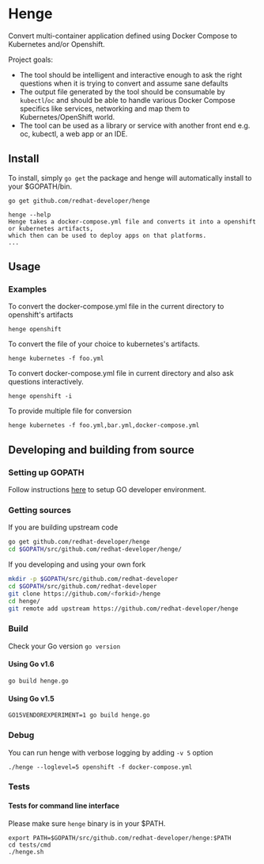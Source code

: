 # Henge
Convert multi-container application defined using Docker Compose to Kubernetes and/or Openshift.

Project goals:
- The tool should be intelligent and interactive enough to ask the right questions when it is trying to convert and assume sane defaults
- The output file generated by the tool should be consumable by `kubectl`/`oc` and should be able to handle various Docker Compose specifics like services, networking and map them to Kubernetes/OpenShift world.
- The tool can be used as a library or service with another front end e.g. oc, kubectl, a web app or an IDE.


## Install

To install, simply `go get` the package and henge will automatically install to your $GOPATH/bin.

```
go get github.com/redhat-developer/henge

henge --help
Henge takes a docker-compose.yml file and converts it into a openshift or kubernetes artifacts,
which then can be used to deploy apps on that platforms.
...
```

## Usage

### Examples

To convert the docker-compose.yml file in the current directory to openshift's artifacts
```
henge openshift
```

To convert the file of your choice to kubernetes's artifacts.
```
henge kubernetes -f foo.yml
```

To convert docker-compose.yml file in current directory and also ask questions interactively.

```
henge openshift -i
```

To provide multiple file for conversion
```
henge kubernetes -f foo.yml,bar.yml,docker-compose.yml
```

## Developing and building from source

### Setting up GOPATH

Follow instructions [here](https://golang.org/doc/code.html#GOPATH) to setup GO developer environment.


### Getting sources

If you are building upstream code
```bash
go get github.com/redhat-developer/henge
cd $GOPATH/src/github.com/redhat-developer/henge/
```

If you developing and using your own fork
```bash
mkdir -p $GOPATH/src/github.com/redhat-developer
cd $GOPATH/src/github.com/redhat-developer
git clone https://github.com/<forkid>/henge
cd henge/
git remote add upstream https://github.com/redhat-developer/henge
```

### Build
Check your Go version `go version`

#### Using Go v1.6
```
go build henge.go
```

#### Using Go v1.5
```
GO15VENDOREXPERIMENT=1 go build henge.go
```

### Debug
You can run henge with verbose logging by adding `-v 5` option
```
./henge --loglevel=5 openshift -f docker-compose.yml
```


### Tests

#### Tests for command line interface

Please make sure `henge` binary is in your $PATH.

```
export PATH=$GOPATH/src/github.com/redhat-developer/henge:$PATH
cd tests/cmd
./henge.sh
```